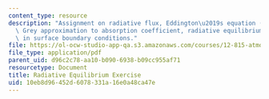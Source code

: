 ```yaml
---
content_type: resource
description: "Assignment on radiative flux, Eddington\u2019s equation (2-stream approximation),\
  \ Grey approximation to absorption coefficient, radiative equilibrium, and discontinuity\
  \ in surface boundary conditions."
file: https://ol-ocw-studio-app-qa.s3.amazonaws.com/courses/12-815-atmospheric-radiation-fall-2008/10eb8d96452d6078331a16e0a48ca47e_radia_equil_exer.pdf
file_type: application/pdf
parent_uid: d96c2c78-aa10-b090-6938-b09cc955af71
resourcetype: Document
title: Radiative Equilibrium Exercise
uid: 10eb8d96-452d-6078-331a-16e0a48ca47e
---
```

